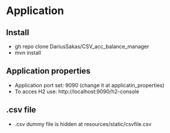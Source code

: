 # Application
## Install
* gh repo clone DariusSakas/CSV_acc_balance_manager
* mvn install
## Application properties
* Application port set: 9090 (change it at applicatin_properties)
* To acces H2 use: http://localhost:9090/h2-console
## .csv file
 * .csv dummy file is hidden at resources/static/csvfile.csv
